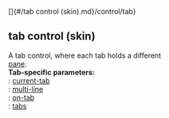 []{#/tab control (skin).md}/control/tab}    
## tab control (skin)    
A tab control, where each tab holds a different    
[pane](/%7Bskin%7D/control/main).    
**Tab-specific parameters:**    
:   [current-tab](/%7Bskin%7D/param/current-tab)    
:   [multi-line](/%7Bskin%7D/param/multi-line)    
:   [on-tab](/%7Bskin%7D/param/on-tab)    
:   [tabs](/%7Bskin%7D/param/tabs)  
